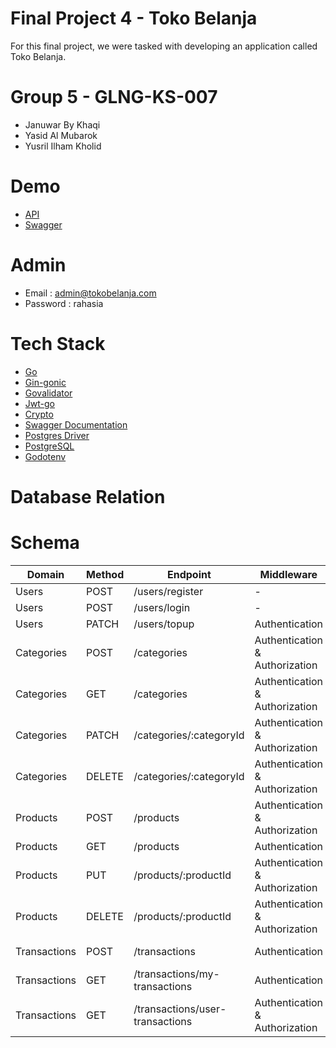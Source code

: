 # Final Project 4 - Toko Belanja

For this final project, we were tasked with developing an application called Toko Belanja. 

# Group 5 - GLNG-KS-007
- Januwar By Khaqi
- Yasid Al Mubarok
- Yusril Ilham Kholid

# Demo
- [API]()
- [Swagger]()

# Admin
- Email : admin@tokobelanja.com
- Password : rahasia

# Tech Stack
- [Go](https://go.dev/)
- [Gin-gonic](https://gin-gonic.com/)
- [Govalidator](https://github.com/asaskevich/govalidator)
- [Jwt-go](https://github.com/golang-jwt/jwt)
- [Crypto](https://pkg.go.dev/crypto)
- [Swagger Documentation](https://github.com/swaggo)
- [Postgres Driver](https://pkg.go.dev/github.com/lib/pq)
- [PostgreSQL](https://www.postgresql.org/)
- [Godotenv](https://github.com/joho/godotenv)

# Database Relation

# Schema
| Domain       | Method   | Endpoint                        | Middleware                     | Description            |
|--------------|----------|---------------------------------|--------------------------------|------------------------|
| Users        | POST     | /users/register                 | -                              | User register          |
| Users        | POST     | /users/login                    | -                              | User login             |
| Users        | PATCH    | /users/topup                    | Authentication                 | User topup             |
| Categories   | POST     | /categories                     | Authentication & Authorization | Add category           |
| Categories   | GET      | /categories                     | Authentication & Authorization | Get Categories         |
| Categories   | PATCH    | /categories/:categoryId         | Authentication & Authorization | Update Category        |
| Categories   | DELETE   | /categories/:categoryId         | Authentication & Authorization | Delete Category        |
| Products     | POST     | /products                       | Authentication & Authorization | Add Product            |
| Products     | GET      | /products                       | Authentication                 | Get Products           |
| Products     | PUT      | /products/:productId            | Authentication & Authorization | Update Product         |
| Products     | DELETE   | /products/:productId            | Authentication & Authorization | Delete Product         |
| Transactions | POST     | /transactions                   | Authentication                 | Add Transactions       |
| Transactions | GET      | /transactions/my-transactions   | Authentication                 | Get My Transactionss   |
| Transactions | GET      | /transactions/user-transactions | Authentication & Authorization | Get Users Transactions |

